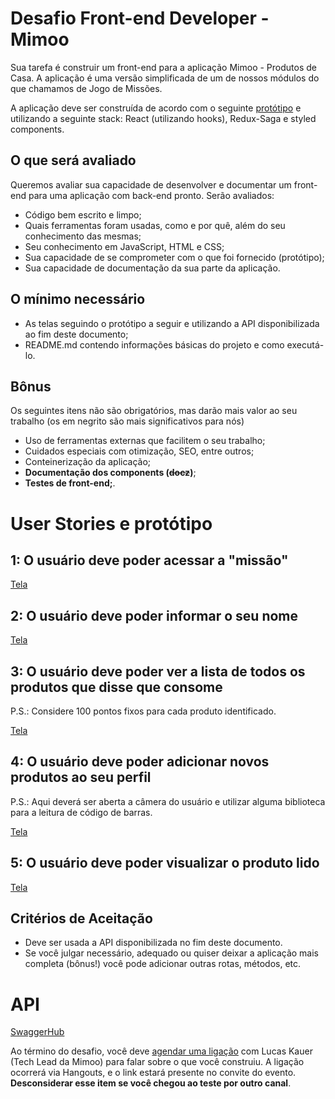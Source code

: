 # Desafio Front-end Developer - Mimoo

Sua tarefa é construir um front-end para a aplicação Mimoo - Produtos de Casa. A aplicação é uma versão simplificada de um de nossos módulos do que chamamos de Jogo de Missões.

A aplicação deve ser construída de acordo com o seguinte [protótipo](https://xd.adobe.com/view/3dace6bc-3b62-4d1b-a35a-ba1b7d79725b-68ff/) e utilizando a seguinte stack: React (utilizando hooks), Redux-Saga e styled components.

## O que será avaliado

Queremos avaliar sua capacidade de desenvolver e documentar um front-end para uma aplicação com back-end pronto. Serão avaliados:

- Código bem escrito e limpo;
- Quais ferramentas foram usadas, como e por quê, além do seu conhecimento das mesmas;
- Seu conhecimento em JavaScript, HTML e CSS;
- Sua capacidade de se comprometer com o que foi fornecido (protótipo);
- Sua capacidade de documentação da sua parte da aplicação.

## O mínimo necessário

- As telas seguindo o protótipo a seguir e utilizando a API disponibilizada ao fim deste documento;
- README.md contendo informações básicas do projeto e como executá-lo.

## Bônus

Os seguintes itens não são obrigatórios, mas darão mais valor ao seu trabalho (os em negrito são mais significativos para nós)

- Uso de ferramentas externas que facilitem o seu trabalho;
- Cuidados especiais com otimização, SEO, entre outros;
- Conteinerização da aplicação;
- **Documentação dos components (~~docz~~)**;
- **Testes de front-end;**.

# User Stories e protótipo

## 1: O usuário deve poder acessar a "missão"

[Tela](https://xd.adobe.com/view/3dace6bc-3b62-4d1b-a35a-ba1b7d79725b-68ff/)

## 2: O usuário deve poder informar o seu nome

[Tela](https://xd.adobe.com/view/30dd76ba-cc00-4f06-47b4-48bcac298c67-46ec/screen/8b367a8a-8726-476a-84da-9e7185cf4dc3/Nome)

## 3: O usuário deve poder ver a lista de todos os produtos que disse que consome

P.S.: Considere 100 pontos fixos para cada produto identificado.

[Tela](https://xd.adobe.com/view/3dace6bc-3b62-4d1b-a35a-ba1b7d79725b-68ff/screen/92e8196d-0a44-4d19-b903-db63d1e30495/)

## 4: O usuário deve poder adicionar novos produtos ao seu perfil

P.S.: Aqui deverá ser aberta a câmera do usuário e utilizar alguma biblioteca para a leitura de código de barras.

[Tela](https://xd.adobe.com/view/3dace6bc-3b62-4d1b-a35a-ba1b7d79725b-68ff/screen/b2bd20df-b250-478f-8330-d80997434ec5/)

## 5: O usuário deve poder visualizar o produto lido

[Tela](https://xd.adobe.com/view/3dace6bc-3b62-4d1b-a35a-ba1b7d79725b-68ff/screen/5c578d8e-d056-4413-970f-5d109bd0ab08/)

## Critérios de Aceitação

- Deve ser usada a API disponibilizada no fim deste documento.
- Se você julgar necessário, adequado ou quiser deixar a aplicação mais completa (bônus!) você pode adicionar outras rotas, métodos, etc.


# API
[SwaggerHub](https://app.swaggerhub.com/apis/mimoo-tech/frontend-challenge-api/1.0.0)


Ao término do desafio, você deve [agendar uma ligação](https://calendly.com/lucaskauer/challenge) com Lucas Kauer (Tech Lead da Mimoo) para falar sobre o que você construiu. A ligação ocorrerá via Hangouts, e o link estará presente no convite do evento. **Desconsiderar esse item se você chegou ao teste por outro canal**.
